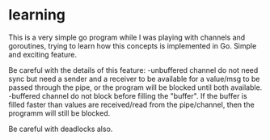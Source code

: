 # learning

This is a very simple go program while I was playing with channels and goroutines, trying to learn how this concepts is implemented in Go. Simple and exciting feature. 

Be careful with the details of this feature:
-unbuffered channel do not need sync but need a sender and a receiver to be available for a value/msg to be passed through the pipe, or the program will be blocked until both available.
-buffered channel do not block before filling the "buffer". If the buffer is filled faster than values are received/read from the pipe/channel, then the programm will still be blocked.

Be careful with deadlocks also.
